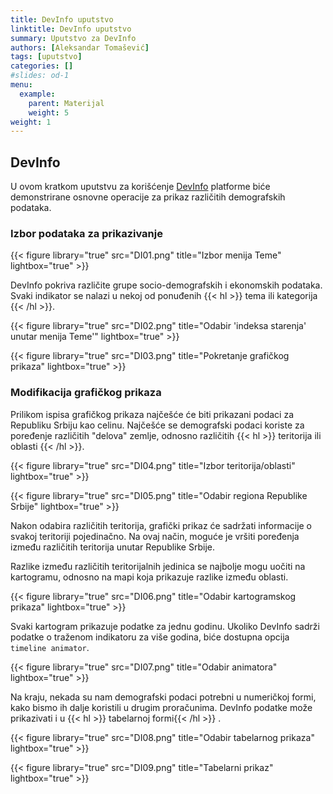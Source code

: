 ```yaml
---
title: DevInfo uputstvo
linktitle: DevInfo uputstvo
summary: Uputstvo za DevInfo
authors: [Aleksandar Tomašević]
tags: [uputstvo]
categories: []
#slides: od-1
menu:
  example:
    parent: Materijal
    weight: 5
weight: 1
---
```


## DevInfo

U ovom kratkom uputstvu za korišćenje [DevInfo](http://devinfo.stat.gov.rs/Opstine/libraries/aspx/Home.aspx) platforme biće demonstrirane osnovne operacije za prikaz različitih demografskih podataka.

### Izbor podataka za prikazivanje

{{< figure library="true" src="DI01.png" title="Izbor menija Teme" lightbox="true" >}}


DevInfo pokriva različite grupe socio-demografskih i ekonomskih podataka. Svaki indikator se nalazi u nekoj od ponuđenih {{< hl >}} tema ili kategorija {{< /hl >}}.

{{< figure library="true" src="DI02.png" title="Odabir 'indeksa starenja' unutar menija Teme'" lightbox="true" >}}

{{< figure library="true" src="DI03.png" title="Pokretanje grafičkog prikaza" lightbox="true" >}}

### Modifikacija grafičkog prikaza

Prilikom ispisa grafičkog prikaza najčešće će biti prikazani podaci za Republiku Srbiju kao celinu. Najčešće se demografski podaci koriste za poređenje različitih "delova" zemlje, odnosno različitih {{< hl >}} teritorija ili oblasti {{< /hl >}}.

{{< figure library="true" src="DI04.png" title="Izbor teritorija/oblasti" lightbox="true" >}}

{{< figure library="true" src="DI05.png" title="Odabir regiona Republike Srbije" lightbox="true" >}}

Nakon odabira različitih teritorija, grafički prikaz će sadržati informacije o svakoj teritoriji pojedinačno. Na ovaj način, moguće je vršiti poređenja između različitih teritorija unutar Republike Srbije.

Razlike između različitih teritorijalnih jedinica se najbolje mogu uočiti na kartogramu, odnosno na mapi koja prikazuje razlike između oblasti.

{{< figure library="true" src="DI06.png" title="Odabir kartogramskog prikaza" lightbox="true" >}}

Svaki kartogram prikazuje podatke za jednu godinu. Ukoliko DevInfo sadrži podatke o traženom indikatoru za više godina, biće dostupna opcija `timeline animator`.

{{< figure library="true" src="DI07.png" title="Odabir animatora" lightbox="true" >}}

Na kraju, nekada su nam demografski podaci potrebni u numeričkoj formi, kako bismo ih dalje koristili u drugim proračunima. DevInfo podatke može prikazivati i u {{< hl >}} tabelarnoj formi{{< /hl >}} .

{{< figure library="true" src="DI08.png" title="Odabir tabelarnog prikaza" lightbox="true" >}}

{{< figure library="true" src="DI09.png" title="Tabelarni prikaz" lightbox="true" >}}
